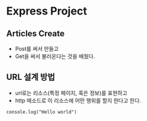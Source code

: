 # Express Project

## Articles Create
- Post를 써서 만들고
- Get을 써서 불러온다는 것을 배웠다. 

## URL 설계 방법
- url로는 리소스(특정 페이지, 혹은 정보)를 표현하고
- http 메소드로 이 리소스에 어떤 행위를 할지 한다고 한다.

```
console.log("Hello world")
```
